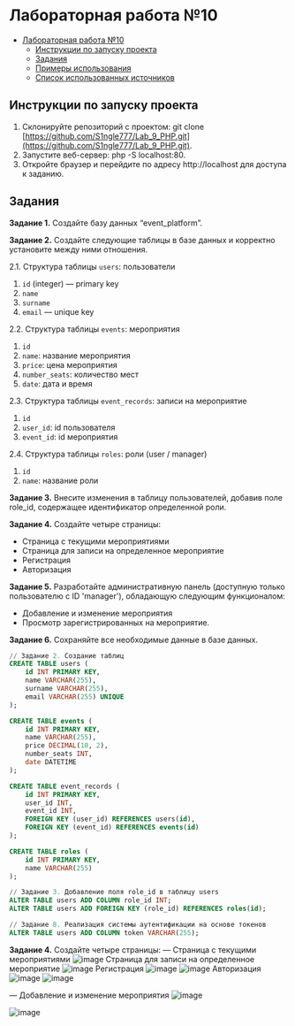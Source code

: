 # Лабораторная работа №10

- [Лабораторная работа №10](#лабораторная-работа-10)
    - [Инструкции по запуску проекта](#инструкции-по-запуску-проекта)
    - [Задания](#задания)
    - [Примеры использования](#примеры-использования)
    - [Список использованных источников](#список-использованных-источников)

## Инструкции по запуску проекта
1) Склонируйте репозиторий с проектом: git clone [https://github.com/S1ngle777/Lab_9_PHP.git](https://github.com/S1ngle777/Lab_9_PHP.git).
2) Запустите веб-сервер: php -S localhost:80.
3) Откройте браузер и перейдите по адресу http://localhost для доступа к заданию.

## Задания
__Задание 1.__ Создайте базу данных “event_platform”.

__Задание 2.__ Создайте следующие таблицы в базе данных и корректно установите между
ними отношения.

2.1. Структура таблицы `users`: пользователи

1. `id` (integer) — primary key
2. `name`
3. `surname`
4. `email` — unique key

2.2. Структура таблицы `events`: мероприятия

1. `id`
2. `name`: название мероприятия
3. `price`: цена мероприятия
4. `number_seats`: количество мест
5. `date`: дата и время

2.3. Структура таблицы `event_records`: записи на мероприятие

1. `id`
2. `user_id`: id пользователя
3. `event_id`: id мероприятия

2.4. Структура таблицы `roles`: роли (user / manager)

1. `id`
2. `name`: название роли


__Задание 3.__ Внесите изменения в таблицу пользователей, добавив поле role_id,
содержащее идентификатор определенной роли.

__Задание 4.__ Создайте четыре страницы:

- Страница с текущими мероприятиями
- Страница для записи на определенное мероприятие
- Регистрация
- Авторизация

__Задание 5.__ Разработайте административную панель (доступную только пользователю с
ID 'manager'), обладающую следующим функционалом:

- Добавление и изменение мероприятия
- Просмотр зарегистрированных на мероприятие.


__Задание 6.__ Сохраняйте все необходимые данные в базе данных.

```sql
// Задание 2. Создание таблиц
CREATE TABLE users (
    id INT PRIMARY KEY,
    name VARCHAR(255),
    surname VARCHAR(255),
    email VARCHAR(255) UNIQUE
);

CREATE TABLE events (
    id INT PRIMARY KEY,
    name VARCHAR(255),
    price DECIMAL(10, 2),
    number_seats INT,
    date DATETIME
);

CREATE TABLE event_records (
    id INT PRIMARY KEY,
    user_id INT,
    event_id INT,
    FOREIGN KEY (user_id) REFERENCES users(id),
    FOREIGN KEY (event_id) REFERENCES events(id)
);

CREATE TABLE roles (
    id INT PRIMARY KEY,
    name VARCHAR(255)
);

// Задание 3. Добавление поля role_id в таблицу users
ALTER TABLE users ADD COLUMN role_id INT;
ALTER TABLE users ADD FOREIGN KEY (role_id) REFERENCES roles(id);

// Задание 8. Реализация системы аутентификации на основе токенов
ALTER TABLE users ADD COLUMN token VARCHAR(255);
```
__Задание 4.__ Создайте четыре страницы:
— Страница с текущими мероприятиями
![image](https://github.com/Salam4ik666/lab10_php/assets/159524637/91a3ec7b-f54a-404e-8df7-334381bfce1b)
Страница для записи на определенное мероприятие
![image](https://github.com/Salam4ik666/lab10_php/assets/159524637/64da4c37-a3b2-420d-a247-ca6d9f25310b)
Регистрация
![image](https://github.com/Salam4ik666/lab10_php/assets/159524637/af6a61a9-69bc-4c1e-8367-28f1657b62b9)
![image](https://github.com/Salam4ik666/lab10_php/assets/159524637/f2008ee4-fc10-46e5-82ef-5c011364132c)
Авторизация
![image](https://github.com/Salam4ik666/lab10_php/assets/159524637/ed510b04-e841-4d60-b4c5-7e2120472bc8)
![image](https://github.com/Salam4ik666/lab10_php/assets/159524637/fad27a81-232c-4a55-835b-b40d26ab4f2e)

— Добавление и изменение мероприятия
![image](https://github.com/Salam4ik666/lab10_php/assets/159524637/d10e82af-e859-4192-a833-b87bb361816e)

![image](https://github.com/Salam4ik666/lab10_php/assets/159524637/28686cd2-bb62-4984-a195-0aa0c2a2b855)


